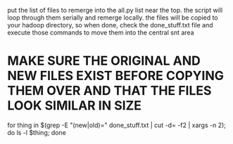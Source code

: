 put the list of files to remerge into the all.py list near the top. the script will loop through them serially and remerge locally. the files will be copied to your hadoop directory, so when done,
check the done_stuff.txt file and execute those commands to move them into the central snt area


# MAKE SURE THE ORIGINAL AND NEW FILES EXIST BEFORE COPYING THEM OVER AND THAT THE FILES LOOK SIMILAR IN SIZE
for thing in $(grep -E "(new|old)=" done_stuff.txt | cut -d= -f2 | xargs -n 2); do ls -l $thing; done

